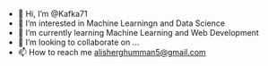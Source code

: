 - 👋 Hi, I’m @Kafka71
- 👀 I’m interested in Machine Learningn and Data Science
- 🌱 I’m currently learning Machine Learning and Web Development
- 💞️ I’m looking to collaborate on ...
- 📫 How to reach me alisherghumman5@gmail.com

<!---
Kafka71/Kafka71 is a ✨ special ✨ repository because its `README.md` (this file) appears on your GitHub profile.
You can click the Preview link to take a look at your changes.
--->

